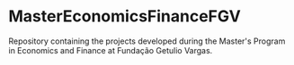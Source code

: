 # MasterEconomicsFinanceFGV
Repository containing the projects developed during the Master's Program in Economics and Finance at Fundação Getulio Vargas.
